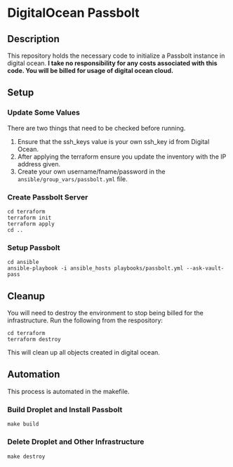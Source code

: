 # DigitalOcean Passbolt
## Description
This repository holds the necessary code to initialize a Passbolt instance in digital ocean. **I take no responsibility for any costs associated with this code. You will be billed for usage of digital ocean cloud.**
## Setup
### Update Some Values
There are two things that need to be checked before running.
1. Ensure that the ssh_keys value is your own ssh_key id from Digital Ocean.
2. After applying the terraform ensure you update the inventory with the IP address given.
3. Create your own username/fname/password in the `ansible/group_vars/passbolt.yml` file.
### Create Passbolt Server
```
cd terraform
terraform init 
terraform apply
cd ..
```
### Setup Passbolt
```
cd ansible
ansible-playbook -i ansible_hosts playbooks/passbolt.yml --ask-vault-pass
```
## Cleanup
You will need to destroy the environment to stop being billed for the infrastructure. Run the following from the respository:
```
cd terraform
terraform destroy
```
This will clean up all objects created in digital ocean.
## Automation
This process is automated in the makefile.
### Build Droplet and Install Passbolt
`make build`
### Delete Droplet and Other Infrastructure
`make destroy`